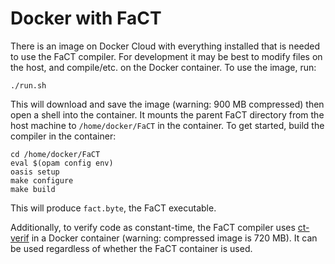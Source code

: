 # Docker with FaCT
There is an image on Docker Cloud with everything installed that is needed to use the FaCT compiler. For development it may be best to modify files on the host, and compile/etc. on the Docker container. To use the image, run:

```./run.sh```

This will download and save the image (warning: 900 MB compressed) then open a shell into the container. It mounts the parent FaCT directory from the host machine to `/home/docker/FaCT` in the container. To get started, build the compiler in the container:

```
cd /home/docker/FaCT
eval $(opam config env)
oasis setup
make configure
make build
```

This will produce `fact.byte`, the FaCT executable.

Additionally, to verify code as constant-time, the FaCT compiler uses [ct-verif](https://github.com/imdea-software/verifying-constant-time/) in a Docker container (warning: compressed image is 720 MB). It can be used regardless of whether the FaCT container is used.
